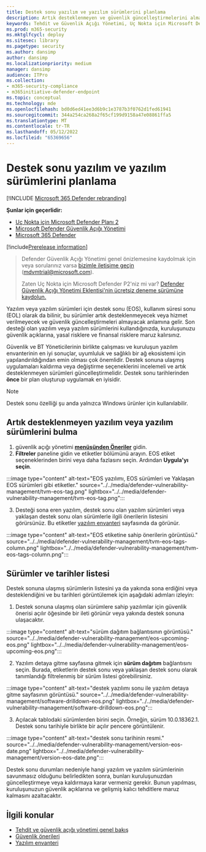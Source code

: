 ```yaml
---
title: Destek sonu yazılım ve yazılım sürümlerini planlama
description: Artık desteklenmeyen ve güvenlik güncelleştirmelerini almayacak yazılım ve yazılım sürümlerini bulun ve planlayın.
keywords: Tehdit ve Güvenlik Açığı Yönetimi, Uç Nokta için Microsoft Defender tvm güvenlik önerisi, siber güvenlik önerisi, eyleme dönüştürülebilir güvenlik önerisi
ms.prod: m365-security
ms.mktglfcycl: deploy
ms.sitesec: library
ms.pagetype: security
ms.author: dansimp
author: dansimp
ms.localizationpriority: medium
manager: dansimp
audience: ITPro
ms.collection:
- m365-security-compliance
- m365initiative-defender-endpoint
ms.topic: conceptual
ms.technology: mde
ms.openlocfilehash: bd0d6ed41ee3d6b9c1e3787b3f0762d1fed61941
ms.sourcegitcommit: 344a254ca268a2f65cf199d9158a47e08861ffa5
ms.translationtype: MT
ms.contentlocale: tr-TR
ms.lasthandoff: 05/12/2022
ms.locfileid: "65369656"
---
```

# <a name="plan-for-end-of-support-software-and-software-versions"></a>Destek sonu yazılım ve yazılım sürümlerini planlama

[!INCLUDE [Microsoft 365 Defender rebranding](../../includes/microsoft-defender.md)]

**Şunlar için geçerlidir:**

- [Uç Nokta için Microsoft Defender Planı 2](https://go.microsoft.com/fwlink/?linkid=2154037)
- [Microsoft Defender Güvenlik Açığı Yönetimi](index.yml)
- [Microsoft 365 Defender](https://go.microsoft.com/fwlink/?linkid=2118804)

[!include[Prerelease information](../../includes/prerelease.md)]

> Defender Güvenlik Açığı Yönetimi genel önizlemesine kaydolmak için veya sorularınız varsa [bizimle iletişime geçin](mailto:mdvmtrial@microsoft.com) (mdvmtrial@microsoft.com).
>
> Zaten Uç Nokta için Microsoft Defender P2'niz mi var? [Defender Güvenlik Açığı Yönetimi Eklentisi'nin ücretsiz deneme sürümüne kaydolun.](https://signup.microsoft.com/get-started/signup?products=5908ecaa-b8a7-4a04-b6c0-d44fd934b6f2)

Yazılım veya yazılım sürümleri için destek sonu (EOS), kullanım süresi sonu (EOL) olarak da bilinir, bu sürümler artık desteklenmeyecek veya hizmet verilmeyecek ve güvenlik güncelleştirmeleri almayacak anlamına gelir. Son desteği olan yazılım veya yazılım sürümlerini kullandığınızda, kuruluşunuzu güvenlik açıklarına, yasal risklere ve finansal risklere maruz kalırsınız.

Güvenlik ve BT Yöneticilerinin birlikte çalışması ve kuruluşun yazılım envanterinin en iyi sonuçlar, uyumluluk ve sağlıklı bir ağ ekosistemi için yapılandırıldığından emin olması çok önemlidir. Destek sonuna ulaşmış uygulamaları kaldırma veya değiştirme seçeneklerini incelemeli ve artık desteklenmeyen sürümleri güncelleştirmelidir. Destek sonu tarihlerinden **önce** bir plan oluşturup uygulamak en iyisidir.

> [!NOTE]
> Destek sonu özelliği şu anda yalnızca Windows ürünler için kullanılabilir.

## <a name="find-software-or-software-versions-that-are-no-longer-supported"></a>Artık desteklenmeyen yazılım veya yazılım sürümlerini bulma

1. güvenlik açığı yönetimi [**menüsünden Öneriler**](tvm-security-recommendation.md) gidin.
2. **Filtreler** paneline gidin ve etiketler bölümünü arayın. EOS etiket seçeneklerinden birini veya daha fazlasını seçin. Ardından **Uygula'yı seçin**.

:::image type="content" alt-text="EOS yazılımı, EOS sürümleri ve Yaklaşan EOS sürümleri gibi etiketler." source="../../media/defender-vulnerability-management/tvm-eos-tag.png" lightbox="../../media/defender-vulnerability-management/tvm-eos-tag.png":::

3. Desteği sona eren yazılım, destek sonu olan yazılım sürümleri veya yaklaşan destek sonu olan sürümlerle ilgili önerilerin listesini görürsünüz. Bu etiketler [yazılım envanteri](tvm-software-inventory.md) sayfasında da görünür.

:::image type="content" alt-text="EOS etiketine sahip önerilerin görüntüsü." source="../../media/defender-vulnerability-management/tvm-eos-tags-column.png" lightbox="../../media/defender-vulnerability-management/tvm-eos-tags-column.png":::

## <a name="list-of-versions-and-dates"></a>Sürümler ve tarihler listesi

Destek sonuna ulaşmış sürümlerin listesini ya da yakında sona erdiğini veya desteklendiğini ve bu tarihleri görüntülemek için aşağıdaki adımları izleyin:

1. Destek sonuna ulaşmış olan sürümlere sahip yazılımlar için güvenlik önerisi açılır öğesinde bir ileti görünür veya yakında destek sonuna ulaşacaktır.

:::image type="content" alt-text="sürüm dağıtım bağlantısının görüntüsü." source="../../media/defender-vulnerability-management/eos-upcoming-eos.png" lightbox="../../media/defender-vulnerability-management/eos-upcoming-eos.png":::

2. Yazılım detaya gitme sayfasına gitmek için **sürüm dağıtım** bağlantısını seçin. Burada, etiketlerin destek sonu veya yaklaşan destek sonu olarak tanımlandığı filtrelenmiş bir sürüm listesi görebilirsiniz.

:::image type="content" alt-text="destek yazılımı sonu ile yazılım detaya gitme sayfasının görüntüsü." source="../../media/defender-vulnerability-management/software-drilldown-eos.png" lightbox="../../media/defender-vulnerability-management/software-drilldown-eos.png":::

3. Açılacak tablodaki sürümlerden birini seçin. Örneğin, sürüm 10.0.18362.1. Destek sonu tarihiyle birlikte bir açılır pencere görüntülenir.

:::image type="content" alt-text="destek sonu tarihinin resmi." source="../../media/defender-vulnerability-management/version-eos-date.png" lightbox="../../media/defender-vulnerability-management/version-eos-date.png":::

Destek sonu durumları nedeniyle hangi yazılım ve yazılım sürümlerinin savunmasız olduğunu belirledikten sonra, bunları kuruluşunuzdan güncelleştirmeye veya kaldırmaya karar vermeniz gerekir. Bunun yapılması, kuruluşunuzun güvenlik açıklarına ve gelişmiş kalıcı tehditlere maruz kalmasını azaltacaktır.

## <a name="related-topics"></a>İlgili konular

- [Tehdit ve güvenlik açığı yönetimi genel bakış](defender-vulnerability-management.md)
- [Güvenlik önerileri](tvm-security-recommendation.md)
- [Yazılım envanteri](tvm-software-inventory.md)

